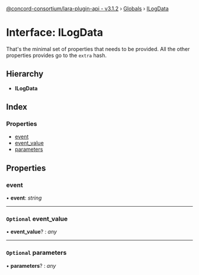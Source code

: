 [@concord-consortium/lara-plugin-api - v3.1.2](../README.md) › [Globals](../globals.md) › [ILogData](ilogdata.md)

# Interface: ILogData

That's the minimal set of properties that needs to be provided.
All the other properties provides go to the `extra` hash.

## Hierarchy

* **ILogData**

## Index

### Properties

* [event](ilogdata.md#event)
* [event_value](ilogdata.md#optional-event_value)
* [parameters](ilogdata.md#optional-parameters)

## Properties

###  event

• **event**: *string*

___

### `Optional` event_value

• **event_value**? : *any*

___

### `Optional` parameters

• **parameters**? : *any*
